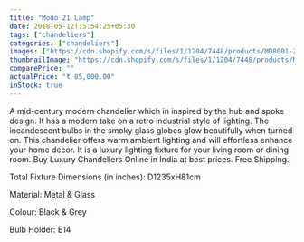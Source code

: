 ```yaml
---
title: "Modo 21 Lamp"
date: 2018-05-12T15:54:25+05:30
tags: ["chandeliers"]
categories: ["chandeliers"]
images: ["https://cdn.shopify.com/s/files/1/1204/7448/products/MD8001-21_1024x1024.jpg?v=1522740623", "https://cdn.shopify.com/s/files/1/1204/7448/products/MD8001-21.2_1024x1024.jpg?v=1522740623", "https://cdn.shopify.com/s/files/1/1204/7448/products/MD8001-21_1024x1024.jpeg?v=1522740623"]
thumbnailImage: "https://cdn.shopify.com/s/files/1/1204/7448/products/MD8001-21_large.jpeg?v=1522740623"
comparePrice: ""
actualPrice: "₹ 85,000.00"
inStock: true
---
```


A mid-century modern chandelier which in inspired by the hub and spoke design. It has a modern take on a retro industrial style of lighting. The incandescent bulbs in the smoky glass globes glow beautifully when turned on. This chandelier offers warm ambient lighting and will effortless enhance your home decor. It is a luxury lighting fixture for your living room or dining room. Buy Luxury Chandeliers Online in India at best prices. Free Shipping.

Total Fixture Dimensions (in inches): D1235xH81cm

Material: Metal & Glass

Colour: Black & Grey

Bulb Holder: E14